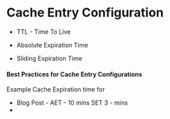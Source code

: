 # Cache Entry Configuration







* TTL - Time To Live





* Absolute Expiration Time
* Sliding Expiration Time



















#### Best Practices for Cache Entry Configurations







Example Cache Expiration time for&#x20;

* Blog Post - AET - 10 mins SET 3 - mins
* &#x20;





